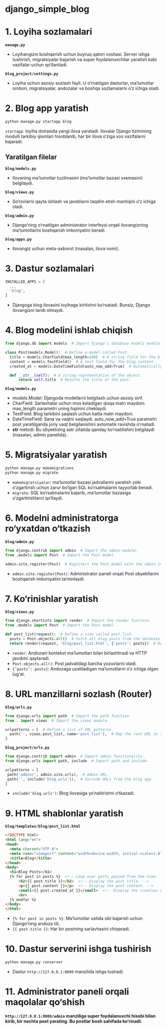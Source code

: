 # django_simple_blog

# 1. Loyiha sozlamalari
 **```manage.py```**
  * Loyihangizni boshqarish uchun buyruq qatori vositasi. Server ishga tushirish, migratsiyalar bajarish va super foydalanuvchilar yaratish kabi vazifalar uchun qo‘llaniladi.

 **```blog_project/settings.py```**
  * Loyiha uchun asosiy sozlash fayli. U o‘rnatilgan dasturlar, ma’lumotlar ombori, migratsiyalar, andozalar va boshqa sozlamalarni o‘z ichiga oladi.

#
# 2. Blog app yaratish
  ```bash
  python manage.py startapp blog
  ```
  ```startapp```: loyiha doirasida yangi ilova yaratadi. Ilovalar Django tizimining modulli tarkibiy qismlari hisoblanib, har bir ilova o‘ziga xos vazifalarni bajaradi.

## Yaratilgan filelar
 **```blog/models.py```**
  * Ilovaning ma’lumotlar tuzilmasini (ma’lumotlar bazasi sxemasini) belgilaydi.

 **```blog/views.py```**
  * So‘rovlarni qayta ishlash va javoblarni taqdim etish mantiqini o‘z ichiga oladi.

 **```blog/admin.py```**
  * Django‘ning o‘rnatilgan administrator interfeysi orqali ilovangizning ma’lumotlarini boshqarish imkoniyatini beradi.

 **```blog/apps.py```**
  * Ilovangiz uchun meta-axborot (masalan, ilova nomi).
#

# 3. Dastur sozlamalari
  ```python
  INSTALLED_APPS = [
    ...
    'blog',
  ]
  ```
  * Djangoga blog ilovasini loyihaga kiritishni ko‘rsatadi. Bunsiz, Django ilovangizni tanib olmaydi.

#
# 4. Blog modelini ishlab chiqish
  ```python
  from django.db import models  # Import Django's database models module.

class Post(models.Model):  # Define a model called Post.
    title = models.CharField(max_length=200)  # A string field for the blog title.
    content = models.TextField()  # A text field for the blog content.
    created_at = models.DateTimeField(auto_now_add=True)  # Automatically saves the timestamp when the post is created.

    def __str__(self):  # A string representation of the object.
        return self.title  # Returns the title of the post.
  ```

 **```blog/models.py```**
  * models.Model: Djangoda modellarni belgilash uchun asosiy sinf.
  * CharField: Sarlavhalar uchun mos keladigan qisqa matn maydoni. max_length parametri uning hajmini cheklaydi.
  * TextField: Blog tarkibini saqlash uchun katta matn maydoni.
  * DateTimeField: Sana va vaqtni saqlaydi. auto_now_add=True parametri post yaratilganda joriy vaqt belgilanishini avtomatik ravishda o‘rnatadi.
  * __str__ metodi: Bu obyektning satr sifatida qanday ko‘rsatilishini belgilaydi (masalan, admin panelida).

#
# 5. Migratsiyalar yaratish
  ```python
  python manage.py makemigrations
  python manage.py migrate
  ```
  * ```makemigratsiyalar```: ma’lumotlar bazasi jadvallarini yaratish yoki o‘zgartirish uchun zarur bo‘lgan SQL ko‘rsatmalarini tayyorlab beradi.
  * ```migrate```: SQL ko‘rsatmalarini bajarib, ma’lumotlar bazasiga o‘zgartirishlarni qo‘llaydi.

#
# 6. Modelni administratorga ro‘yxatdan o‘tkazish
 **```blog/admin.py```**
  ```python
  from django.contrib import admin  # Import the admin module.
from .models import Post  # Import the Post model.

admin.site.register(Post)  # Registers the Post model with the admin interface.
  ```
  * ```admin.site.register(Post)```: Administrator paneli orqali Post obyektlarini boshqarish imkoniyatini ta’minlaydi.

#
# 7. Ko‘rinishlar yaratish
 **```blog/views.py```**
  ```python
  from django.shortcuts import render  # Import the render function.
from .models import Post  # Import the Post model.

def post_list(request):  # Define a view called post_list.
    posts = Post.objects.all()  # Fetch all blog posts from the database.
    return render(request, 'blog/post_list.html', {'posts': posts})  # Render the template with the posts.
  ```
  * ```render```: Andozani kontekst ma’lumotlari bilan birlashtiradi va HTTP javobini qaytaradi.
  * ```Post.objects.all()```: Post jadvalidagi barcha yozuvlarni oladi.
  * ```{’posts’: posts}```: Andozaga uzatiladigan ma’lumotlarni o‘z ichiga olgan lug‘at.

#
# 8. URL manzillarni sozlash (Router)
 **```blog/urls.py```**
  ```python
  from django.urls import path  # Import the path function.
from . import views  # Import the views module.

urlpatterns = [  # Define a list of URL patterns.
    path('', views.post_list, name='post_list'),  # Map the root URL to the post_list view.
]
  ```

  **```blog_project/urls.py```**
   ```python
   from django.contrib import admin  # Import admin functionality.
from django.urls import path, include  # Import path and include.

urlpatterns = [
    path('admin/', admin.site.urls),  # Admin URL.
    path('', include('blog.urls')),  # Include URLs from the blog app.
]
  ```
  * ```include('blog.urls')```: Blog ilovasiga yo‘naltirishni o‘tkazadi.

#
# 9. HTML shablonlar yaratish
 **```blog/templates/blog/post_list.html```**
  ```html
  <!DOCTYPE html>
<html lang="en">
<head>
    <meta charset="UTF-8">
    <meta name="viewport" content="width=device-width, initial-scale=1.0">
    <title>Blog</title>
</head>
<body>
    <h1>Blog Posts</h1>
    {% for post in posts %}  <!-- Loop over posts passed from the view. -->
        <h2>{{ post.title }}</h2>  <!-- Display the post title. -->
        <p>{{ post.content }}</p>  <!-- Display the post content. -->
        <small>{{ post.created_at }}</small>  <!-- Display the creation date. -->
        <hr>
    {% endfor %}
</body>
</html>
  ```

 * ```{% for post in posts %}```: Ma’lumotlar ustida sikl bajarish uchun Django‘ning andoza tili.
 * ```{{ post.title }}```: Har bir postning sarlavhasini chiqaradi.

#
# 10. Dastur serverini ishga tushirish
  ```bash
  python manage.py runserver
  ```
  * Dastur ```http://127.0.0.1:8000``` manzilida ishga tushadi.

#
# 11. Administrator paneli orqali maqolalar qo‘shish
 **```http://127.0.0.1:8000/admin``` manziliga super foydalanuvchi hisobi bilan kirib, bir nechta post yarating. Bu postlar bosh sahifada ko‘rinadi.**